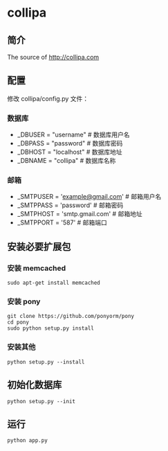collipa
=======
## 简介

The source of <http://collipa.com>

## 配置

修改 collipa/config.py 文件：

### 数据库

- _DBUSER = "username" # 数据库用户名
- _DBPASS = "password" # 数据库密码
- _DBHOST = "localhost" # 数据库地址
- _DBNAME = "collipa" # 数据库名称

### 邮箱

- _SMTPUSER = 'example@gmail.com' # 邮箱用户名
- _SMTPPASS = 'password' # 邮箱密码
- _SMTPHOST = 'smtp.gmail.com' # 邮箱地址
- _SMTPPORT = '587' # 邮箱端口

## 安装必要扩展包

### 安装 memcached

```
sudo apt-get install memcached
```

### 安装 pony

```
git clone https://github.com/ponyorm/pony
cd pony
sudo python setup.py install
```

### 安装其他

```
python setup.py --install
```

## 初始化数据库

```
python setup.py --init
```

## 运行

```
python app.py
```
